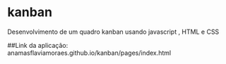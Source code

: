 # kanban
Desenvolvimento de um quadro kanban usando javascript , HTML e CSS

##Link da aplicação: anamasflaviamoraes.github.io/kanban/pages/index.html
